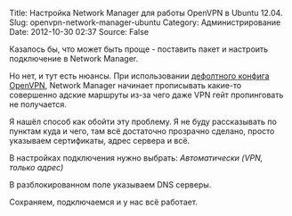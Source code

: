 Title: Настройка Network Manager для работы OpenVPN в Ubuntu 12.04.
Slug: openvpn-network-manager-ubuntu
Category: Администрирование
Date: 2012-10-30 02:37
Source: False

Казалось бы, что может быть проще - поставить пакет и настроить подключение в Network Manager.

Но нет, и тут есть нюансы. При использовании [дефолтного конфига OpenVPN](//libc6.org/page/nastrojka-servera-openvpn-v-debian), Network Manager начинает прописывать какие-то совершенно адские маршруты из-за чего даже VPN гейт пропинговать не получается.

Я нашёл способ как обойти эту проблему. Я не буду рассказывать по пунктам куда и чего, там всё достаточно прозрачно сделано, просто указываем сертификаты, адрес сервера и всё.

В настройках подключения нужно выбрать: _Автоматически (VPN, только адрес)_

В разблокированном поле указываем DNS серверы.

Сохраняем, подключаемся и у нас всё работает.
